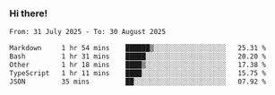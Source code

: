 ### Hi there!

<!--START_SECTION:waka-->

```txt
From: 31 July 2025 - To: 30 August 2025

Markdown     1 hr 54 mins    ██████▒░░░░░░░░░░░░░░░░░░   25.31 %
Bash         1 hr 31 mins    █████░░░░░░░░░░░░░░░░░░░░   20.20 %
Other        1 hr 18 mins    ████▒░░░░░░░░░░░░░░░░░░░░   17.38 %
TypeScript   1 hr 11 mins    ████░░░░░░░░░░░░░░░░░░░░░   15.75 %
JSON         35 mins         ██░░░░░░░░░░░░░░░░░░░░░░░   07.92 %
```

<!--END_SECTION:waka-->
